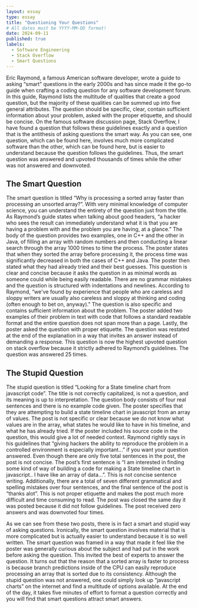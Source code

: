 ```yaml
---
layout: essay
type: essay
title: "Questioning Your Questions"
# All dates must be YYYY-MM-DD format!
date: 2024-09-11
published: true
labels:
  - Software Engineering
  - Stack Overflow
  - Smart Questions
---
```


  Eric Raymond, a famous American software developer, wrote a guide to asking “smart” questions in the early 2000s and has since made it the go-to guide when crafting a coding question for any software development forum. In this guide, Raymond lists the multitude of qualities that create a good question, but the majority of these qualities can be summed up into five general attributes. The question should be specific, clear, contain sufficient information about your problem, asked with the proper etiquette, and should be concise. On the famous software discussion page, Stack Overflow, I have found a question that follows these guidelines exactly and a question that is the antithesis of asking questions the smart way. As you can see, one question, which can be found here, involves much more complicated software than the other, which can be found here, but is easier to understand because the question follows the guidelines. Thus, the smart question was answered and upvoted thousands of times while the other was not answered and downvoted.

## The Smart Question
	
  The smart question is titled “Why is processing a sorted array faster than processing an unsorted array?”. With very minimal knowledge of computer science, you can understand the entirety of the question just from the title. As Raymond’s guide states when talking about good headers, “a hacker who sees the result can immediately understand what it is that you are having a problem with and the problem you are having, at a glance.” The body of the question provides two examples, one in C++ and the other in Java, of filling an array with random numbers and then conducting a linear search through the array 1000 times to time the process. The poster states that when they sorted the array before processing it, the process time was significantly decreased in both the cases of C++ and Java. The poster then stated what they had already tried and their best guesses. This question is clear and concise because it asks the question in as minimal words as someone could while being easily readable. There are no grammar mistakes and the question is structured with indentations and newlines. According to Raymond, “we've found by experience that people who are careless and sloppy writers are usually also careless and sloppy at thinking and coding (often enough to bet on, anyway).” The question is also specific and contains sufficient information about the problem. The poster added two examples of their problem in text with code that follows a standard readable format and the entire question does not span more than a page. Lastly, the poster asked the question with proper etiquette. The question was restated at the end of the explanation in a way that invites an answer instead of demanding a response. This question is now the highest upvoted question on stack overflow because it strictly adhered to Raymond’s guidelines. The question was answered 25 times.

## The Stupid Question
 
  The stupid question is titled “Looking for a State timeline chart from javascript code”. The title is not correctly capitalized, is not a question, and its meaning is up to interpretation. The question body consists of four real sentences and there is no example code given. The poster specifies that they are attempting to build a state timeline chart in javascript from an array of values. The post is not specific or clear because we do not know what values are in the array, what states he would like to have in his timeline, and what he has already tried. If the poster included his source code in the question, this would give a lot of needed context. Raymond rightly says in his guidelines that “giving hackers the ability to reproduce the problem in a controlled environment is especially important…” if you want your question answered. Even though there are only five total sentences in the post, the post is not concise. The post’s first sentence is “I am interested in finding some kind of way of building a code for making a State timeline chart in javascript.. I have like an array of data…”. This is not concise sentence writing. Additionally, there are a total of seven different grammatical and spelling mistakes over four sentences, and the final sentence of the post is “thanks alot”. This is not proper etiquette and makes the post much more difficult and time consuming to read. The post was closed the same day it was posted because it did not follow guidelines. The post received zero answers and was downvoted four times. 
  
  As we can see from these two posts, there is in fact a smart and stupid way of asking questions. Ironically, the smart question involves material that is more complicated but is actually easier to understand because it is so well written. The smart question was framed in a way that made it feel like the poster was generally curious about the subject and had put in the work before asking the question. This invited the best of experts to answer the question. It turns out that the reason that a sorted array is faster to process is because branch predictions inside of the CPU can easily reproduce processing an array that is sorted due to its consistency. Although the stupid question was not answered, one could simply look up “javascript charts” on the internet and find a multitude of options available. At the end of the day, it takes five minutes of effort to format a question correctly and you will find that smart questions attract smart answers. 
